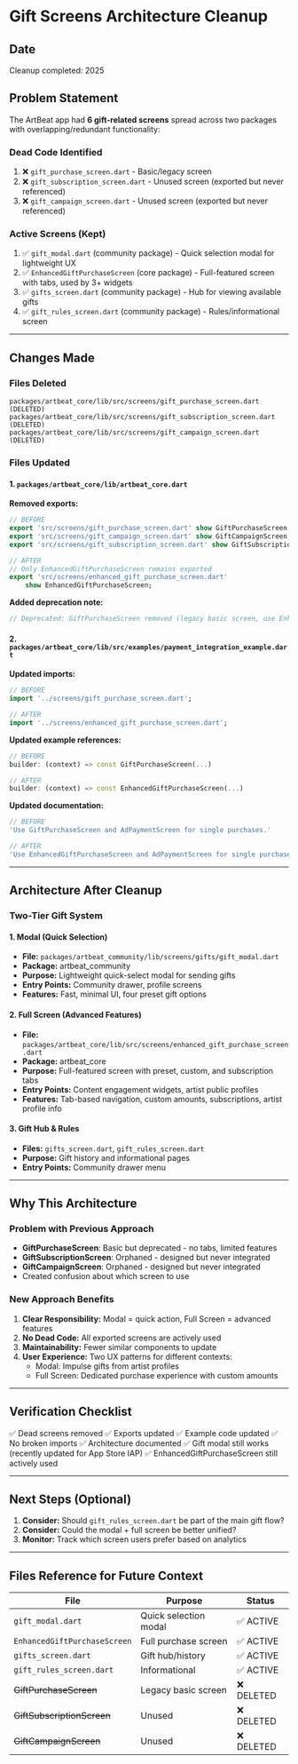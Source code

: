 # Gift Screens Architecture Cleanup

## Date

Cleanup completed: 2025

## Problem Statement

The ArtBeat app had **6 gift-related screens** spread across two packages with overlapping/redundant functionality:

### Dead Code Identified

1. ❌ `gift_purchase_screen.dart` - Basic/legacy screen
2. ❌ `gift_subscription_screen.dart` - Unused screen (exported but never referenced)
3. ❌ `gift_campaign_screen.dart` - Unused screen (exported but never referenced)

### Active Screens (Kept)

1. ✅ `gift_modal.dart` (community package) - Quick selection modal for lightweight UX
2. ✅ `EnhancedGiftPurchaseScreen` (core package) - Full-featured screen with tabs, used by 3+ widgets
3. ✅ `gifts_screen.dart` (community package) - Hub for viewing available gifts
4. ✅ `gift_rules_screen.dart` (community package) - Rules/informational screen

---

## Changes Made

### Files Deleted

```
packages/artbeat_core/lib/src/screens/gift_purchase_screen.dart (DELETED)
packages/artbeat_core/lib/src/screens/gift_subscription_screen.dart (DELETED)
packages/artbeat_core/lib/src/screens/gift_campaign_screen.dart (DELETED)
```

### Files Updated

#### 1. `packages/artbeat_core/lib/artbeat_core.dart`

**Removed exports:**

```dart
// BEFORE
export 'src/screens/gift_purchase_screen.dart' show GiftPurchaseScreen;
export 'src/screens/gift_campaign_screen.dart' show GiftCampaignScreen;
export 'src/screens/gift_subscription_screen.dart' show GiftSubscriptionScreen;

// AFTER
// Only EnhancedGiftPurchaseScreen remains exported
export 'src/screens/enhanced_gift_purchase_screen.dart'
    show EnhancedGiftPurchaseScreen;
```

**Added deprecation note:**

```dart
// Deprecated: GiftPurchaseScreen removed (legacy basic screen, use EnhancedGiftPurchaseScreen)
```

#### 2. `packages/artbeat_core/lib/src/examples/payment_integration_example.dart`

**Updated imports:**

```dart
// BEFORE
import '../screens/gift_purchase_screen.dart';

// AFTER
import '../screens/enhanced_gift_purchase_screen.dart';
```

**Updated example references:**

```dart
// BEFORE
builder: (context) => const GiftPurchaseScreen(...)

// AFTER
builder: (context) => const EnhancedGiftPurchaseScreen(...)
```

**Updated documentation:**

```dart
// BEFORE
'Use GiftPurchaseScreen and AdPaymentScreen for single purchases.'

// AFTER
'Use EnhancedGiftPurchaseScreen and AdPaymentScreen for single purchases.'
```

---

## Architecture After Cleanup

### Two-Tier Gift System

#### 1. Modal (Quick Selection)

- **File:** `packages/artbeat_community/lib/screens/gifts/gift_modal.dart`
- **Package:** artbeat_community
- **Purpose:** Lightweight quick-select modal for sending gifts
- **Entry Points:** Community drawer, profile screens
- **Features:** Fast, minimal UI, four preset gift options

#### 2. Full Screen (Advanced Features)

- **File:** `packages/artbeat_core/lib/src/screens/enhanced_gift_purchase_screen.dart`
- **Package:** artbeat_core
- **Purpose:** Full-featured screen with preset, custom, and subscription tabs
- **Entry Points:** Content engagement widgets, artist public profiles
- **Features:** Tab-based navigation, custom amounts, subscriptions, artist profile info

#### 3. Gift Hub & Rules

- **Files:** `gifts_screen.dart`, `gift_rules_screen.dart`
- **Purpose:** Gift history and informational pages
- **Entry Points:** Community drawer menu

---

## Why This Architecture

### Problem with Previous Approach

- **GiftPurchaseScreen**: Basic but deprecated - no tabs, limited features
- **GiftSubscriptionScreen**: Orphaned - designed but never integrated
- **GiftCampaignScreen**: Orphaned - designed but never integrated
- Created confusion about which screen to use

### New Approach Benefits

1. **Clear Responsibility:** Modal = quick action, Full Screen = advanced features
2. **No Dead Code:** All exported screens are actively used
3. **Maintainability:** Fewer similar components to update
4. **User Experience:** Two UX patterns for different contexts:
   - Modal: Impulse gifts from artist profiles
   - Full Screen: Dedicated purchase experience with custom amounts

---

## Verification Checklist

✅ Dead screens removed
✅ Exports updated
✅ Example code updated
✅ No broken imports
✅ Architecture documented
✅ Gift modal still works (recently updated for App Store IAP)
✅ EnhancedGiftPurchaseScreen still actively used

---

## Next Steps (Optional)

1. **Consider:** Should `gift_rules_screen.dart` be part of the main gift flow?
2. **Consider:** Could the modal + full screen be better unified?
3. **Monitor:** Track which screen users prefer based on analytics

---

## Files Reference for Future Context

| File                         | Purpose               | Status     |
| ---------------------------- | --------------------- | ---------- |
| `gift_modal.dart`            | Quick selection modal | ✅ ACTIVE  |
| `EnhancedGiftPurchaseScreen` | Full purchase screen  | ✅ ACTIVE  |
| `gifts_screen.dart`          | Gift hub/history      | ✅ ACTIVE  |
| `gift_rules_screen.dart`     | Informational         | ✅ ACTIVE  |
| ~~GiftPurchaseScreen~~       | Legacy basic screen   | ❌ DELETED |
| ~~GiftSubscriptionScreen~~   | Unused                | ❌ DELETED |
| ~~GiftCampaignScreen~~       | Unused                | ❌ DELETED |
